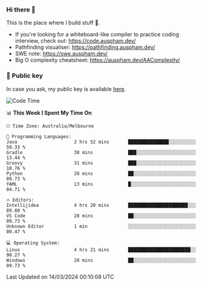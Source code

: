 ### Hi there 👋

This is the place where I build stuff 👀. 

- If you're looking for a whiteboard-like compiler to practice coding interview, check out: https://code.auspham.dev/
- Pathfinding visualiser: https://pathfinding.auspham.dev/
- SWE note: https://swe.auspham.dev/
- Big O complexity cheatsheet: https://auspham.dev/AAComplexity/

### 🔑 Public key

In case you ask, my public key is available [here](https://public.auspham.dev/).

<!--START_SECTION:waka-->
![Code Time](http://img.shields.io/badge/Code%20Time-1%2C221%20hrs%2013%20mins-blue)

📊 **This Week I Spent My Time On** 

```text
🕑︎ Time Zone: Australia/Melbourne

💬 Programming Languages: 
Java                     2 hrs 52 mins       ███████████████░░░░░░░░░░   59.33 % 
Gradle                   38 mins             ███░░░░░░░░░░░░░░░░░░░░░░   13.44 % 
Groovy                   31 mins             ███░░░░░░░░░░░░░░░░░░░░░░   10.76 % 
Python                   28 mins             ██░░░░░░░░░░░░░░░░░░░░░░░   09.73 % 
YAML                     13 mins             █░░░░░░░░░░░░░░░░░░░░░░░░   04.71 % 

🔥 Editors: 
Intellijidea             4 hrs 20 mins       ██████████████████████░░░   89.80 % 
VS Code                  28 mins             ██░░░░░░░░░░░░░░░░░░░░░░░   09.73 % 
Unknown Editor           1 min               ░░░░░░░░░░░░░░░░░░░░░░░░░   00.47 % 

💻 Operating System: 
Linux                    4 hrs 21 mins       ███████████████████████░░   90.27 % 
Windows                  28 mins             ██░░░░░░░░░░░░░░░░░░░░░░░   09.73 % 
```


 Last Updated on 14/03/2024 00:10:08 UTC
<!--END_SECTION:waka-->

<!--
**rockmanvnx6/rockmanvnx6** is a ✨ _special_ ✨ repository because its `README.md` (this file) appears on your GitHub profile.

Here are some ideas to get you started:

- 🔭 I’m currently working on ...
- 🌱 I’m currently learning ...
- 👯 I’m looking to collaborate on ...
- 🤔 I’m looking for help with ...
- 💬 Ask me about ...
- 📫 How to reach me: ...
- 😄 Pronouns: ...
- ⚡ Fun fact: ...
-->
